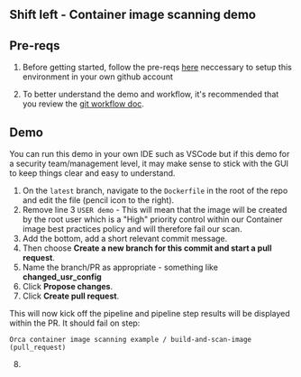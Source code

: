## Shift left - Container image scanning demo

## Pre-reqs
1. Before getting started, follow the pre-reqs [here](https://github.com/kinners00/web_app/blob/main/docs/pre-reqs.md) neccessary to setup this environment in your own github account

2. To better understand the demo and workflow, it's recommended that you review the [git workflow doc](https://github.com/kinners00/web_app/blob/main/docs/git_workflow_overview.md).

## Demo
You can run this demo in your own IDE such as VSCode but if this demo for a security team/management level, it may make sense to stick with the GUI to keep things clear and easy to understand.

1. On the ```latest``` branch, navigate to the ```Dockerfile``` in the root of the repo and edit the file (pencil icon to the right).
2. Remove line 3 ```USER demo``` - This will mean that the image will be created by the root user which is a "High" priority control within our Container image best practices policy and will therefore fail our scan.
3. Add the bottom, add a short relevant commit message.
4. Then choose **Create a new branch for this commit and start a pull request**.
5. Name the branch/PR as appropriate - something like **changed_usr_config**
6. Click **Propose changes**.
7. Click **Create pull request**.

This will now kick off the pipeline and pipeline step results will be displayed within the PR. It should fail on step: 

```Orca container image scanning example / build-and-scan-image (pull_request)```

8. 
